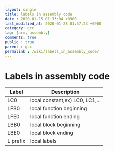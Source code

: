 ```yaml
---
layout: single
title: labels in assembly code
date : 2020-01-15 01:33:04 +0900
last_modified_at: 2020-01-28 01:57:23 +0900
category: gcc
tag: [arm, assembly]
comments: true
public : true
parent : gcc
permalink : /wiki/labels_in_assembly_code/
--- 
```



# Labels in assembly code

   | Label | Description |
   | ---| ---|
   | LC0   | local constant,ex) LC0, LC1,... |
   | LFB0  | local function beginning |
   | LFE0  | local function ending |
   | LBB0  | local block beginning |
   | LBE0  | local block ending |
   | L prefix| local labels |

